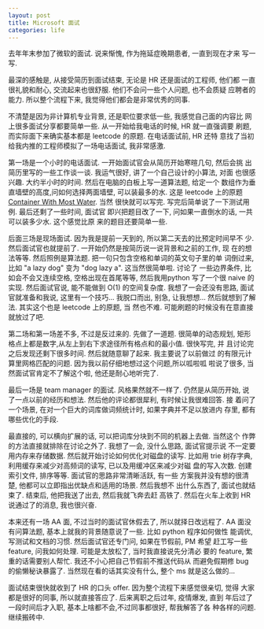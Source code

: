 ```yaml
---
layout: post
title: Microsoft 面试
categories: life
---
```


去年年末参加了微软的面试. 说来惭愧, 作为拖延症晚期患者, 一直到现在才来
写一写.

最深的感触是, 从接受简历到面试结束, 无论是 HR 还是面试的工程师, 他们都
一直很礼貌和耐心, 交流起来也很舒服. 他们不会问一些个人问题, 也不会质疑
应聘者的能力. 所以整个流程下来, 我觉得他们都会是非常优秀的同事.

不清楚是因为非计算机专业背景, 还是职位要求低一些, 我感觉自己面的内容比
网上很多面试分享都要简单一些. 从一开始给我电话的时候, HR 就一直强调要
刷题, 而实际面下来确实基本都是 leetcode 的原题. 在电话面试前, HR 还特
意找了当初给我内推的工程师模拟了一场电话面试, 我非常感激.

第一场是一个小时的电话面试. 一开始面试官会从简历开始寒暄几句, 然后会挑
出简历里写的一些工作谈一谈. 我运气很好, 讲了一个自己设计的小算法, 对面
也很感兴趣. 大约半小时的时间. 然后在电脑的白板上写一道算法题, 给定一个
数组作为垂直墙壁的高度,问如何选择两面墙壁, 可以装最多的水. 这是
leetcode 上的原题 [Container With Most
Water](https://leetcode.com/problems/container-with-most-water/). 当然
很快就可以写完. 写完后简单说了一下测试用例. 最后还剩了一些时间, 面试官
即兴把题目改了一下, 问如果一直倒水的话, 一共可以装多少水. 这个感觉比原
来的题目还要简单一些.

后面三场是现场面试. 因为我是提前一天到的, 所以第二天去的比预定时间早不
少. 然后面试官也就提前了. 一开始仍然是按简历说一说背景和之前的工作, 现
在的想法等等. 然后照例是算法题. 把一句只包含空格和单词的英文句子里的单
词倒过来, 比如 "a lazy dog" 变为 "dog lazy a". 这当然很简单啦. 讨论了
一些边界条件, 比如会不会又连续空格, 空格出现在首尾等等, 然后我用python
写了一个很 naive 的实现. 然后面试官说, 能不能做到 O(1) 的空间复杂度.
我想了一会还没有思路, 面试官就准备和我说, 这里有一个技巧... 我脱口而出,
别急, 让我想想... 然后就想到了解法. 其实这个也是 leetcode 上的原题, 当
然也不难. 可能刷题的时候没有在意直接就放过了吧.

第二场和第一场差不多, 不过是反过来的. 先做了一道题. 很简单的动态规划,
矩形格点上都是数字,从左上到右下求途径所有格点和的最小值. 很快写完, 并
且讨论完之后发现还剩下很多时间. 然后就随意聊了起来. 我主要说了以前做过
的有限元计算里网格匹配的问题. 因为我以前仔细地想过这个问题,所以呱啦呱
啦说了很多, 当然面试官肯定不了解这个啦, 他还是耐心地听完了.

最后一场是 team manager 的面试. 风格果然就不一样了. 仍然是从简历开始,
说了一点以前的经历和想法. 然后他的评论都很犀利, 有时候让我很难回答. 接
着问了一个场景, 在对一个巨大的词库做词频统计时, 如果字典并不足以放进内
存里, 都有哪些优化的手段.

最直接的, 可以横向扩展的话, 可以把词库分块到不同的机器上去做. 当然这个
作弊的方法直接就排除在讨论之外了. 我想了一会, 没什么思路, 面试官提示说
不一定要用内存来存储数据. 然后就开始讨论如何优化对磁盘的读写. 比如用
trie 树存字典, 利用缓存来减少对高频词的读写, 已以及用缓冲区来减少对磁
盘的写入次数. 创建索引文件, 排序等等. 面试官的思路非常清晰活跃, 有一些
方案我并没有想的很清楚, 他都可以立即指出优缺点和适用的场景. 然后我想不
出什么东西了, 面试也就结束了. 结束后, 他把我送了出去, 然后我就飞奔去赶
高铁了. 然后在火车上收到 HR 说通过了的消息, 我也很兴奋.

本来还有一场 AA 面, 不过当时的面试官休假去了, 所以就择日改远程了. AA
面没有问算法题, 基本上就我的背景随意说了一些. 比如 python 程序如何做性
能调优, 写测试和文档的习惯. 然后面试官还专门问, 如果在节假前, PM 希望
赶工写一些 feature, 问我如何处理. 可能是太放松了, 当时我直接说先分清必
要的 feature, 繁重的话需要别人帮忙. 我还不小心把自己节假前不推送代码从
而避免假期修 bug 的偷懒秘诀暴露了. 当然现在看的话其实没有什么, 整个 ms
就是这么做的...

面试结束很快就收到了 HR 的口头 offer. 因为整个流程下来感觉很亲切, 觉得
大家都是很好的同事, 所以就直接答应了. 后来离职之后过年, 疫情爆发, 直到
年后过了一段时间后才入职, 基本上啥都不会,不过同事都很好, 帮我解答了各
种各样的问题. 继续搬砖中.
